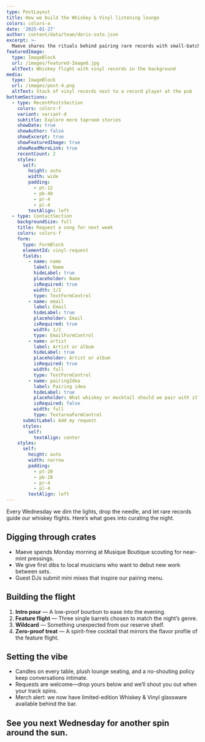 ```yaml
---
type: PostLayout
title: How we build the Whiskey & Vinyl listening lounge
colors: colors-a
date: '2025-01-27'
author: content/data/team/doris-soto.json
excerpt: >-
  Maeve shares the rituals behind pairing rare records with small-batch whiskey flights every Wednesday night.
featuredImage:
  type: ImageBlock
  url: /images/featured-Image6.jpg
  altText: Whiskey flight with vinyl records in the background
media:
  type: ImageBlock
  url: /images/post-4.png
  altText: Stack of vinyl records next to a record player at the pub
bottomSections:
  - type: RecentPostsSection
    colors: colors-f
    variant: variant-d
    subtitle: Explore more taproom stories
    showDate: true
    showAuthor: false
    showExcerpt: true
    showFeaturedImage: true
    showReadMoreLink: true
    recentCount: 2
    styles:
      self:
        height: auto
        width: wide
        padding:
          - pt-12
          - pb-40
          - pr-4
          - pl-4
        textAlign: left
  - type: ContactSection
    backgroundSize: full
    title: Request a song for next week
    colors: colors-f
    form:
      type: FormBlock
      elementId: vinyl-request
      fields:
        - name: name
          label: Name
          hideLabel: true
          placeholder: Name
          isRequired: true
          width: 1/2
          type: TextFormControl
        - name: email
          label: Email
          hideLabel: true
          placeholder: Email
          isRequired: true
          width: 1/2
          type: EmailFormControl
        - name: artist
          label: Artist or album
          hideLabel: true
          placeholder: Artist or album
          isRequired: true
          width: full
          type: TextFormControl
        - name: pairingIdea
          label: Pairing idea
          hideLabel: true
          placeholder: What whiskey or mocktail should we pair with it?
          isRequired: false
          width: full
          type: TextareaFormControl
      submitLabel: Add my request
      styles:
        self:
          textAlign: center
    styles:
      self:
        height: auto
        width: narrow
        padding:
          - pt-20
          - pb-28
          - pr-4
          - pl-4
        textAlign: left
---
```


Every Wednesday we dim the lights, drop the needle, and let rare records guide our whiskey flights. Here’s what goes into curating the night.

## Digging through crates

- Maeve spends Monday morning at Musique Boutique scouting for near-mint pressings.
- We give first dibs to local musicians who want to debut new work between sets.
- Guest DJs submit mini mixes that inspire our pairing menu.

## Building the flight

1. **Intro pour** — A low-proof bourbon to ease into the evening.
2. **Feature flight** — Three single barrels chosen to match the night’s genre.
3. **Wildcard** — Something unexpected from our reserve shelf.
4. **Zero-proof treat** — A spirit-free cocktail that mirrors the flavor profile of the feature flight.

## Setting the vibe

- Candles on every table, plush lounge seating, and a no-shouting policy keep conversations intimate.
- Requests are welcome—drop yours below and we’ll shout you out when your track spins.
- Merch alert: we now have limited-edition Whiskey & Vinyl glassware available behind the bar.

See you next Wednesday for another spin around the sun.
---
